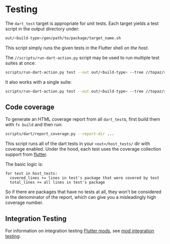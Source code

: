 # Testing


The `dart_test` target is appropriate for unit tests.
Each target yields a test script in the output directory under:
```sh
out/<build-type>/gen/path/to/package/target_name.sh
```
This script simply runs the given tests in the Flutter shell *on the host*.

The `//scripts/run-dart-action.py` script may be used to run multiple test
suites at once:
```sh
scripts/run-dart-action.py test --out out/<build-type> --tree //topaz/shell/*
```
It also works with a single suite:
```sh
scripts/run-dart-action.py test --out out/<build-type> --tree //topaz/shell/armadillo:test
```

## Code coverage

To generate an HTML coverage report from all `dart_test`s, first build them
with `fx build` and then run:
```sh
scripts/dart/report_coverage.py --report-dir ...
```

This script runs all of the dart tests in your `<out>/host_tests/` dir with
coverage enabled. Under the hood, each test uses the coverage collection support
from [flutter](
https://github.com/flutter/flutter/wiki/Test-coverage-for-package:flutter).

The basic logic is:
```
for test in host_tests:
  covered_lines += lines in test's package that were covered by test
  total_lines += all lines in test's package
```

So if there are packages that have no tests at all, they won't be considered in
the denominator of the report, which can give you a misleadingly high coverage
number.

## Integration Testing

For information on integration testing [Flutter mods](mods.md), see [mod integration testing](mod_integration_testing.md).
